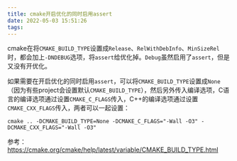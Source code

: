 ```yaml
---
title: cmake开启优化的同时启用assert
date: 2022-05-03 15:51:26
tags:
---
```


cmake在将`CMAKE_BUILD_TYPE`设置成`Release`、`RelWithDebInfo`、`MinSizeRel`时，都会加上`-DNDEBUG`选项，将`assert`给优化掉。`Debug`虽然启用了`assert`，但是又没有开优化。

如果需要在开启优化的同时启用`assert`，可以将`CMAKE_BUILD_TYPE`设置成`None`（因为有些project会设置默认`CMAKE_BUILD_TYPE`），然后另外传入编译选项，C语言的编译选项通过设置`CMAKE_C_FLAGS`传入，C++的编译选项通过设置`CMAKE_CXX_FLAGS`传入，两者可以一起设置：

```shell
cmake .. -DCMAKE_BUILD_TYPE=None -DCMAKE_C_FLAGS="-Wall -O3" -DCMAKE_CXX_FLAGS="-Wall -O3"
```

参考：<https://cmake.org/cmake/help/latest/variable/CMAKE_BUILD_TYPE.html>
